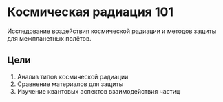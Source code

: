 # Космическая радиация 101

Исследование воздействия космической радиации и методов защиты для межпланетных полётов.

## Цели
1. Анализ типов космической радиации
2. Сравнение материалов для защиты
3. Изучение квантовых аспектов взаимодействия частиц
